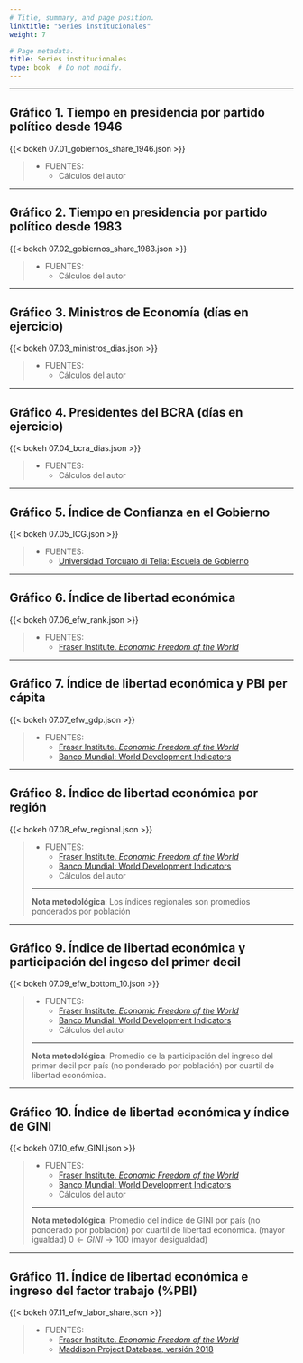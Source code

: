 ```yaml
---
# Title, summary, and page position.
linktitle: "Series institucionales"
weight: 7

# Page metadata.
title: Series institucionales
type: book  # Do not modify.
---
```


---

## Gráfico 1. Tiempo en presidencia por partido político desde 1946

{{< bokeh 07.01_gobiernos_share_1946.json >}}

> * FUENTES:
>   * Cálculos del autor

---

## Gráfico 2. Tiempo en presidencia por partido político desde 1983

{{< bokeh 07.02_gobiernos_share_1983.json >}}

> * FUENTES:
>   * Cálculos del autor

---

## Gráfico 3. Ministros de Economía (días en ejercicio)

{{< bokeh 07.03_ministros_dias.json >}}

> * FUENTES:
>   * Cálculos del autor

---

## Gráfico 4. Presidentes del BCRA (días en ejercicio)

{{< bokeh 07.04_bcra_dias.json >}}

> * FUENTES:
>   * Cálculos del autor

---

## Gráfico 5. Índice de Confianza en el Gobierno

{{< bokeh 07.05_ICG.json >}}

> * FUENTES:
>   * [Universidad Torcuato di Tella: Escuela de Gobierno](https://www.utdt.edu/ver_contenido.php?id_contenido=1351&id_item_menu=2970)
---

## Gráfico 6. Índice de libertad económica

{{< bokeh 07.06_efw_rank.json >}}

> * FUENTES:
>   * [Fraser Institute. *Economic Freedom of the World*](https://www.fraserinstitute.org/economic-freedom/map)

---

## Gráfico 7. Índice de libertad económica y PBI per cápita

{{< bokeh 07.07_efw_gdp.json >}}

> * FUENTES:
>   * [Fraser Institute. *Economic Freedom of the World*](https://www.fraserinstitute.org/economic-freedom/map)
>   * [Banco Mundial: World Development Indicators](https://datatopics.worldbank.org/world-development-indicators/)

---

## Gráfico 8. Índice de libertad económica por región

{{< bokeh 07.08_efw_regional.json >}}

> * FUENTES:
>   * [Fraser Institute. *Economic Freedom of the World*](https://www.fraserinstitute.org/economic-freedom/map)
>   * [Banco Mundial: World Development Indicators](https://datatopics.worldbank.org/world-development-indicators/)
>   * Cálculos del autor
> ---
> **Nota metodológica**: Los índices regionales son promedios ponderados por población

---

## Gráfico 9. Índice de libertad económica y participación del ingeso del primer decil

{{< bokeh 07.09_efw_bottom_10.json >}}

> * FUENTES:
>   * [Fraser Institute. *Economic Freedom of the World*](https://www.fraserinstitute.org/economic-freedom/map)
>   * [Banco Mundial: World Development Indicators](https://datatopics.worldbank.org/world-development-indicators/)
>   * Cálculos del autor
> ---
> **Nota metodológica**: Promedio de la participación del ingreso del primer decil por país (no ponderado por población) por cuartil de libertad económica.

---

## Gráfico 10. Índice de libertad económica y índice de GINI

{{< bokeh 07.10_efw_GINI.json >}}

> * FUENTES:
>   * [Fraser Institute. *Economic Freedom of the World*](https://www.fraserinstitute.org/economic-freedom/map)
>   * [Banco Mundial: World Development Indicators](https://datatopics.worldbank.org/world-development-indicators/)
>   * Cálculos del autor
> ---
> **Nota metodológica**: Promedio del índice de GINI por país (no ponderado por población) por cuartil de libertad económica.
> $\text{(mayor igualdad) }0 \leftarrow GINI \rightarrow 100 \text{ (mayor desigualdad)}$

---

## Gráfico 11. Índice de libertad económica e ingreso del factor trabajo (\%PBI)

{{< bokeh 07.11_efw_labor_share.json >}}

> * FUENTES:
>   * [Fraser Institute. *Economic Freedom of the World*](https://www.fraserinstitute.org/economic-freedom/map)
>   * [Maddison Project Database, versión 2018](https://www.rug.nl/ggdc/historicaldevelopment/maddison/releases/maddison-project-database-2018?lang=en)